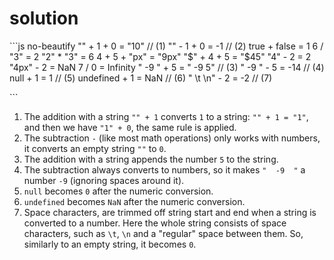 # solution

\`\`\`js no-beautify "" + 1 + 0 = "10" // \(1\) "" - 1 + 0 = -1 // \(2\) true + false = 1 6 / "3" = 2 "2" \* "3" = 6 4 + 5 + "px" = "9px" "$" + 4 + 5 = "$45" "4" - 2 = 2 "4px" - 2 = NaN 7 / 0 = Infinity " -9 " + 5 = " -9 5" // \(3\) " -9 " - 5 = -14 // \(4\) null + 1 = 1 // \(5\) undefined + 1 = NaN // \(6\) " \t \n" - 2 = -2 // \(7\)

\`\`\`

1. The addition with a string `"" + 1` converts `1` to a string: `"" + 1 = "1"`, and then we have `"1" + 0`, the same rule is applied.
2. The subtraction `-` \(like most math operations\) only works with numbers, it converts an empty string `""` to `0`.
3. The addition with a string appends the number `5` to the string.
4. The subtraction always converts to numbers, so it makes `"  -9  "` a number `-9` \(ignoring spaces around it\).
5. `null` becomes `0` after the numeric conversion.
6. `undefined` becomes `NaN` after the numeric conversion.
7. Space characters, are trimmed off string start and end when a string is converted to a number. Here the whole string consists of space characters, such as `\t`, `\n` and a "regular" space between them. So, similarly to an empty string, it becomes `0`.

